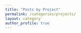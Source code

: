 ```yaml
---
title: "Posts by Project"
permalink: /categories/projects/
layout: category
author_profile: true
---
```


